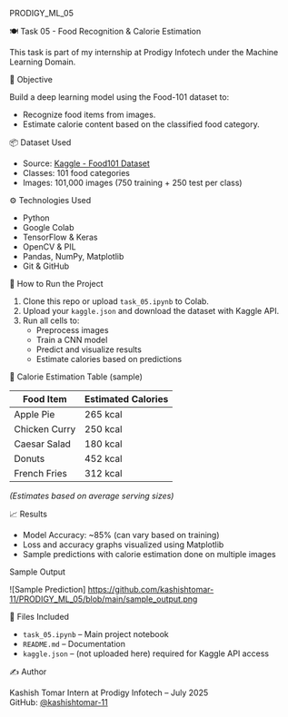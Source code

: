 PRODIGY_ML_05

🍽️ Task 05 - Food Recognition & Calorie Estimation

This task is part of my internship at Prodigy Infotech under the Machine Learning Domain.

📌 Objective

Build a deep learning model using the Food-101 dataset to:

- Recognize food items from images.
- Estimate calorie content based on the classified food category.

📦 Dataset Used

- Source: [Kaggle - Food101 Dataset](https://www.kaggle.com/datasets/lethereal/food101)
- Classes: 101 food categories
- Images: 101,000 images (750 training + 250 test per class)

⚙️ Technologies Used

- Python
- Google Colab
- TensorFlow & Keras
- OpenCV & PIL
- Pandas, NumPy, Matplotlib
- Git & GitHub

🚀 How to Run the Project

1. Clone this repo or upload `task_05.ipynb` to Colab.
2. Upload your `kaggle.json` and download the dataset with Kaggle API.
3. Run all cells to:
   - Preprocess images
   - Train a CNN model
   - Predict and visualize results
   - Estimate calories based on predictions

🍕 Calorie Estimation Table (sample)

| Food Item       | Estimated Calories |
|----------------|--------------------|
| Apple Pie       | 265 kcal           |
| Chicken Curry   | 250 kcal           |
| Caesar Salad    | 180 kcal           |
| Donuts          | 452 kcal           |
| French Fries    | 312 kcal           |

*(Estimates based on average serving sizes)*

📈 Results

- Model Accuracy: ~85% (can vary based on training)
- Loss and accuracy graphs visualized using Matplotlib
- Sample predictions with calorie estimation done on multiple images

 Sample Output

![Sample Prediction] https://github.com/kashishtomar-11/PRODIGY_ML_05/blob/main/sample_output.png

📂 Files Included

- `task_05.ipynb` – Main project notebook
- `README.md` – Documentation
- `kaggle.json` – (not uploaded here) required for Kaggle API access

✍️ Author

Kashish Tomar 
Intern at Prodigy Infotech – July 2025  
GitHub: [@kashishtomar-11](https://github.com/kashishtomar-11)

